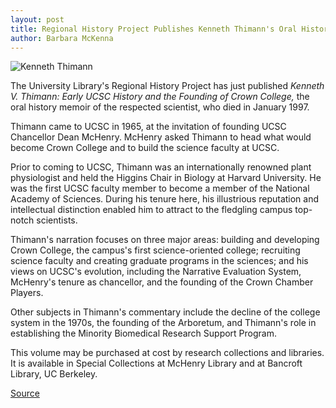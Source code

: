 ```yaml
---
layout: post
title: Regional History Project Publishes Kenneth Thimann's Oral History 
author: Barbara McKenna 
---
```


![Kenneth Thimann][1]

The University Library's Regional History Project has just published _Kenneth V. Thimann: Early UCSC History and the Founding of Crown College,_ the oral history memoir of the respected scientist, who died in January 1997.

Thimann came to UCSC in 1965, at the invitation of founding UCSC Chancellor Dean McHenry. McHenry asked Thimann to head what would become Crown College and to build the science faculty at UCSC.

Prior to coming to UCSC, Thimann was an internationally renowned plant physiologist and held the Higgins Chair in Biology at Harvard University. He was the first UCSC faculty member to become a member of the National Academy of Sciences. During his tenure here, his illustrious reputation and intellectual distinction enabled him to attract to the fledgling campus top-notch scientists.

Thimann's narration focuses on three major areas: building and developing Crown College, the campus's first science-oriented college; recruiting science faculty and creating graduate programs in the sciences; and his views on UCSC's evolution, including the Narrative Evaluation System, McHenry's tenure as chancellor, and the founding of the Crown Chamber Players.

Other subjects in Thimann's commentary include the decline of the college system in the 1970s, the founding of the Arboretum, and Thimann's role in establishing the Minority Biomedical Research Support Program.

This volume may be purchased at cost by research collections and libraries. It is available in Special Collections at McHenry Library and at Bancroft Library, UC Berkeley. 

[1]: http://www1.ucsc.edu/oncampus/art/kenneth_thimann.87.gif

[Source](http://www1.ucsc.edu/oncampus/currents/97-11-17/thimann.hist.htm "Permalink to Kenneth Thimann oral history: 11-17-97")
